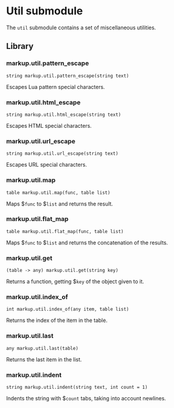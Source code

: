 
# Util submodule

The `util` submodule contains a set of miscellaneous utilities.

## Library

### markup.util.pattern\_escape

```
string markup.util.pattern_escape(string text)
```

Escapes Lua pattern special characters.

### markup.util.html\_escape

```
string markup.util.html_escape(string text)
```

Escapes HTML special characters.

### markup.util.url\_escape

```
string markup.util.url_escape(string text)
```

Escapes URL special characters.

### markup.util.map

```
table markup.util.map(func, table list)
```

Maps $`func` to $`list` and returns the result.

### markup.util.flat\_map

```
table markup.util.flat_map(func, table list)
```

Maps $`func` to $`list` and returns the concatenation of the results.

### markup.util.get

```
(table -> any) markup.util.get(string key)
```

Returns a function, getting $`key` of the object given to it.

### markup.util.index\_of

```
int markup.util.index_of(any item, table list)
```

Returns the index of the item in the table.

### markup.util.last

```
any markup.util.last(table)
```

Returns the last item in the list.

### markup.util.indent

```
string markup.util.indent(string text, int count = 1)
```

Indents the string with $`count` tabs, taking into account newlines.

